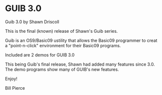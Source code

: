 # GUIB 3.0

Guib 3.0 by Shawn Driscoll

This is the final (known) release of Shawn's Guib series.

Guib is an OS9/Basic09 ustility that allows the Basic09 programmer to creat a "point-n-click" environment for their Basic09 programs.

Included are 2 demos for GUIB 3.0

This being Guib's final release, Shawn had added many features since 3.0. The demo programs show many of GUIB's new features.

Enjoy!

Bill Pierce
